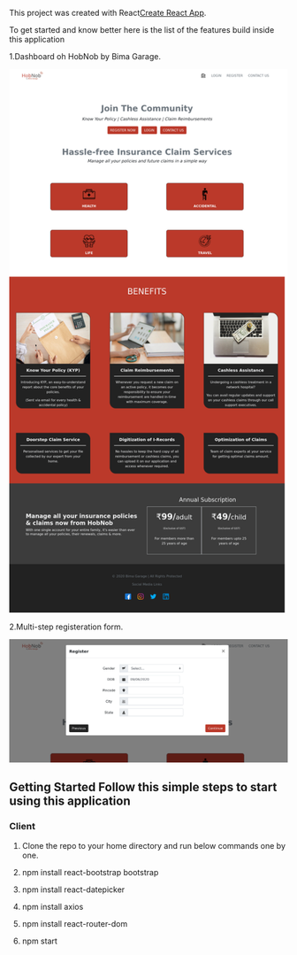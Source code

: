 This project was created with React[Create React App](https://github.com/facebook/create-react-app).

To get started and know better here is the list of the features build inside this application

1.Dashboard oh HobNob by Bima Garage.
<p> <img src  = "/public/hobnob-home.png"> </p>

2.Multi-step registeration form.
<p> <img src  = "/public/Registeration.png"> </p>

## Getting Started Follow this simple steps to start using this application

### Client

1.   Clone the repo to your home directory and run below commands one by one.

2.   npm install react-bootstrap bootstrap

3.   npm install react-datepicker

4.   npm install axios

5.   npm install react-router-dom

6.   npm start
